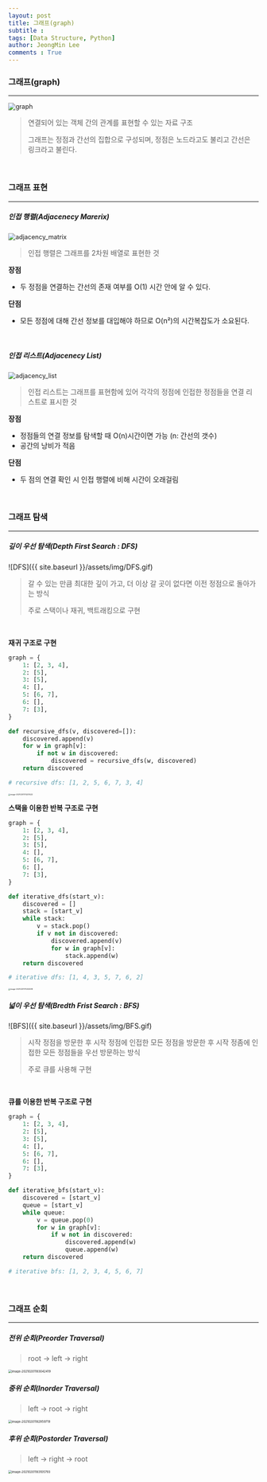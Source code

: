 ```yaml
---
layout: post
title: 그래프(graph)
subtitle : 
tags: [Data Structure, Python]
author: JeongMin Lee
comments : True
---
```


### 그래프(graph)

---

<img src="{{ site.baseurl }}/assets/img/graph.jpg" alt="graph" style="zoom: 90%;" />

> 연결되어 있는 객체 간의 관계를 표현할 수 있는 자료 구조
>
> 그래프는 정점과 간선의 집합으로 구성되며, 정점은 노드라고도 불리고 간선은 링크라고 불린다.

<br>

### 그래프 표현

----

##### 인접 행렬(Adjacenecy Marerix)

<img src="{{ site.baseurl }}/assets/img/adjacency_matrix.jpg" alt="adjacency_matrix" style="zoom:90%;" />

> 인접 행렬은 그래프를 2차원 배열로 표현한 것

**장점**

* 두 정점을 연결하는 간선의 존재 여부를 O(1) 시간 안에 알 수 있다.

**단점**

* 모든 정점에 대해 간선 정보를 대입해야 하므로 O(n²)의 시간복잡도가 소요된다.

<br>

##### 인접 리스트(Adjacenecy List)

<img src="{{ site.baseurl }}/assets/img/adjacency_list.jpg" alt="adjacency_list" style="zoom:90%;" />

> 인접 리스트는 그래프를 표현함에 있어 각각의 정점에 인접한 정점들을 연결 리스트로 표시한 것

**장점**

* 정점들의 연결 정보를 탐색할 때 O(n)시간이면 가능 (n: 간선의 갯수)
* 공간의 낭비가 적음

**단점**

* 두 점의 연결 확인 시 인접 행렬에 비해 시간이 오래걸림

<br>

### 그래프 탐색

---

##### 깊이 우선 탐색(Depth First Search : DFS)

![DFS]({{ site.baseurl }}/assets/img/DFS.gif)

> 갈 수 있는 만큼 최대한 깊이 가고, 더 이상 갈 곳이 없다면 이전 정점으로 돌아가는 방식
>
> 주로 스택이나 재귀, 백트래킹으로 구현

<br>

**재귀 구조로 구현**

```python
graph = {
    1: [2, 3, 4],
    2: [5],
    3: [5],
    4: [],
    5: [6, 7],
    6: [],
    7: [3],
}

def recursive_dfs(v, discovered=[]):
    discovered.append(v)
    for w in graph[v]:
        if not w in discovered:
            discovered = recursive_dfs(w, discovered)
    return discovered

# recursive dfs: [1, 2, 5, 6, 7, 3, 4]
```

<img src="{{ site.baseurl }}/assets/img/image-20210201174231422.png" alt="image-20210201174231422" style="zoom: 25%;" />

<br>

**스택을 이용한 반복 구조로 구현**

```python
graph = {
    1: [2, 3, 4],
    2: [5],
    3: [5],
    4: [],
    5: [6, 7],
    6: [],
    7: [3],
}

def iterative_dfs(start_v):
    discovered = []
    stack = [start_v]
    while stack:
        v = stack.pop()
        if v not in discovered:
            discovered.append(v)
            for w in graph[v]:
                stack.append(w)
    return discovered

# iterative dfs: [1, 4, 3, 5, 7, 6, 2]
```

<img src="{{ site.baseurl }}/assets/img/image-20210201175334518.png" alt="image-20210201175334518" style="zoom:25%;" />

<br>

##### 넓이 우선 탐색(Bredth Frist Search : BFS)

![BFS]({{ site.baseurl }}/assets/img/BFS.gif)

> 시작 정점을 방문한 후 시작 정점에 인접한 모든 정점을 방문한 후 시작 정좀에 인접한 모든 정점들을  우선 방문하는 방식
>
> 주로 큐를 사용해 구현

<br>

**큐를 이용한 반복 구조로 구현**

```python
graph = {
    1: [2, 3, 4],
    2: [5],
    3: [5],
    4: [],
    5: [6, 7],
    6: [],
    7: [3],
}

def iterative_bfs(start_v):
    discovered = [start_v]
    queue = [start_v]
    while queue:
        v = queue.pop(0)
        for w in graph[v]:
            if w not in discovered:
                discovered.append(w)
                queue.append(w)
    return discovered

# iterative bfs: [1, 2, 3, 4, 5, 6, 7]
```

<br>

### 그래프 순회

---

##### 전위 순회(Preorder Traversal)

> root -> left -> right

<img src="{{ site.baseurl }}/assets/img/image-20210201183042419.png" alt="image-20210201183042419" style="zoom:43%;" />

<br>

##### 중위 순회(Inorder Traversal)

> left -> root -> right

<img src="{{ site.baseurl }}/assets/img/image-20210201182959719.png" alt="image-20210201182959719" style="zoom: 43%;" />

<br>

##### 후위 순회(Postorder Traversal)

> left -> right -> root

<img src="{{ site.baseurl }}/assets/img/image-20210201183105793.png" alt="image-20210201183105793" style="zoom:43%;" />

<br>